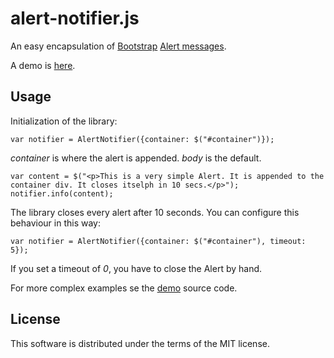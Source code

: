 # alert-notifier.js

An easy encapsulation of [Bootstrap](http://getbootstrap.com) [Alert messages](http://getbootstrap.com/javascript/#alerts).

A demo is [here](http://www.lucabacchi.it/apps/bootstrap-alert).

## Usage

Initialization of the library:

    var notifier = AlertNotifier({container: $("#container")});

*container* is where the alert is appended. *body* is the default.

    var content = $("<p>This is a very simple Alert. It is appended to the container div. It closes itselph in 10 secs.</p>");
    notifier.info(content);

The library closes every alert after 10 seconds. You can configure this behaviour in this way:

    var notifier = AlertNotifier({container: $("#container"), timeout: 5});

If you set a timeout of *0*, you have to close the Alert by hand.

For more complex examples se the [demo](http://www.lucabacchi.it/apps/bootstrap-alert) source code.

## License

This software is distributed under the terms of the MIT license.